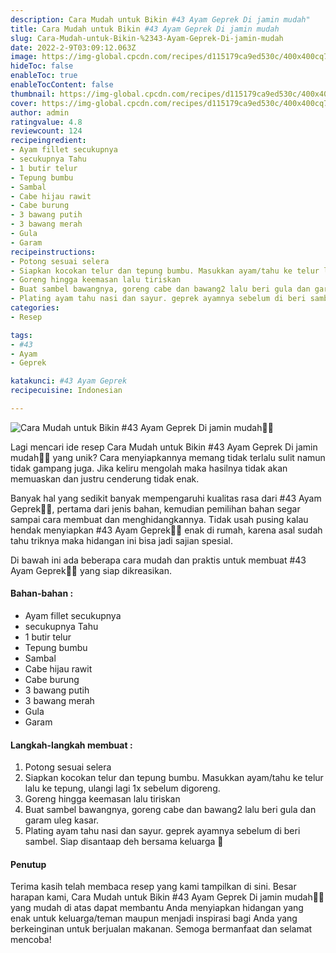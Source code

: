 ```yaml
---
description: Cara Mudah untuk Bikin #43 Ayam Geprek Di jamin mudah"
title: Cara Mudah untuk Bikin #43 Ayam Geprek Di jamin mudah
slug: Cara-Mudah-untuk-Bikin-%2343-Ayam-Geprek-Di-jamin-mudah
date: 2022-2-9T03:09:12.063Z
image: https://img-global.cpcdn.com/recipes/d115179ca9ed530c/400x400cq70/photo.jpg
hideToc: false
enableToc: true
enableTocContent: false
thumbnail: https://img-global.cpcdn.com/recipes/d115179ca9ed530c/400x400cq70/photo.jpg
cover: https://img-global.cpcdn.com/recipes/d115179ca9ed530c/400x400cq70/photo.jpg
author: admin
ratingvalue: 4.8
reviewcount: 124
recipeingredient:
- Ayam fillet secukupnya
- secukupnya Tahu
- 1 butir telur
- Tepung bumbu
- Sambal
- Cabe hijau rawit
- Cabe burung
- 3 bawang putih
- 3 bawang merah
- Gula
- Garam
recipeinstructions:
- Potong sesuai selera
- Siapkan kocokan telur dan tepung bumbu. Masukkan ayam/tahu ke telur lalu ke tepung, ulangi lagi 1x sebelum digoreng.
- Goreng hingga keemasan lalu tiriskan
- Buat sambel bawangnya, goreng cabe dan bawang2 lalu beri gula dan garam uleg kasar.
- Plating ayam tahu nasi dan sayur. geprek ayamnya sebelum di beri sambel. Siap disantaap deh bersama keluarga 🤤
categories:
- Resep

tags:
- #43
- Ayam
- Geprek

katakunci: #43 Ayam Geprek
recipecuisine: Indonesian

---
```


![Cara Mudah untuk Bikin #43 Ayam Geprek Di jamin mudah👩‍🍳](https://img-global.cpcdn.com/recipes/d115179ca9ed530c/400x400cq70/photo.jpg)

Lagi mencari ide resep Cara Mudah untuk Bikin #43 Ayam Geprek Di jamin mudah👩‍🍳 yang unik? Cara menyiapkannya memang tidak terlalu sulit namun tidak gampang juga. Jika keliru mengolah maka hasilnya tidak akan memuaskan dan justru cenderung tidak enak.

Banyak hal yang sedikit banyak mempengaruhi kualitas rasa dari #43 Ayam Geprek👩‍🍳, pertama dari jenis bahan, kemudian pemilihan bahan segar sampai cara membuat dan menghidangkannya. Tidak usah pusing kalau hendak menyiapkan #43 Ayam Geprek👩‍🍳 enak di rumah, karena asal sudah tahu triknya maka hidangan ini bisa jadi sajian spesial.

Di bawah ini ada beberapa cara mudah dan praktis untuk membuat #43 Ayam Geprek👩‍🍳 yang siap dikreasikan.

<!--inarticleads1-->

#### Bahan-bahan :

- Ayam fillet secukupnya
- secukupnya Tahu
- 1 butir telur
- Tepung bumbu
- Sambal
- Cabe hijau rawit
- Cabe burung
- 3 bawang putih
- 3 bawang merah
- Gula
- Garam

<!--inarticleads2-->

#### Langkah-langkah membuat :

1. Potong sesuai selera
1. Siapkan kocokan telur dan tepung bumbu. Masukkan ayam/tahu ke telur lalu ke tepung, ulangi lagi 1x sebelum digoreng.
1. Goreng hingga keemasan lalu tiriskan
1. Buat sambel bawangnya, goreng cabe dan bawang2 lalu beri gula dan garam uleg kasar.
1. Plating ayam tahu nasi dan sayur. geprek ayamnya sebelum di beri sambel. Siap disantaap deh bersama keluarga 🤤

#### Penutup

Terima kasih telah membaca resep yang kami tampilkan di sini. Besar harapan kami, Cara Mudah untuk Bikin #43 Ayam Geprek Di jamin mudah👩‍🍳 yang mudah di atas dapat membantu Anda menyiapkan hidangan yang enak untuk keluarga/teman maupun menjadi inspirasi bagi Anda yang berkeinginan untuk berjualan makanan. Semoga bermanfaat dan selamat mencoba!